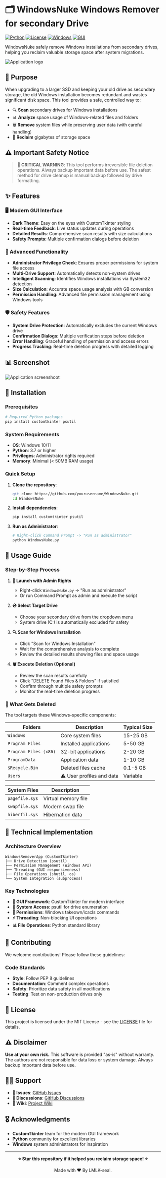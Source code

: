 # 🗂️ WindowsNuke Windows Remover for secondary Drive

[![Python](https://img.shields.io/badge/Python-3.7+-blue.svg)](https://www.python.org/downloads/)
[![License](https://img.shields.io/badge/License-MIT-green.svg)](LICENSE)
[![Windows](https://img.shields.io/badge/Platform-Windows-lightgrey.svg)](https://www.microsoft.com/windows)
[![GUI](https://img.shields.io/badge/GUI-CustomTkinter-orange.svg)](https://github.com/TomSchimansky/CustomTkinter)

WindowsNuke safely remove Windows installations from secondary drives, helping you reclaim valuable storage space after system migrations.

![Application logo](https://github.com/LMLK-seal/WindowsNuke/blob/main/WindowsNukeLogo.png?raw=true)

## 🎯 Purpose

When upgrading to a larger SSD and keeping your old drive as secondary storage, the old Windows installation becomes redundant and wastes significant disk space. This tool provides a safe, controlled way to:

- 🔍 **Scan** secondary drives for Windows installations
- 📊 **Analyze** space usage of Windows-related files and folders
- 🗑️ **Remove** system files while preserving user data (with careful handling)
- 💾 **Reclaim** gigabytes of storage space

## ⚠️ Important Safety Notice

> **🚨 CRITICAL WARNING**: This tool performs irreversible file deletion operations. Always backup important data before use. The safest method for drive cleanup is manual backup followed by drive formatting.

## ✨ Features

### 🖥️ Modern GUI Interface
- **Dark Theme**: Easy on the eyes with CustomTkinter styling
- **Real-time Feedback**: Live status updates during operations
- **Detailed Results**: Comprehensive scan results with size calculations
- **Safety Prompts**: Multiple confirmation dialogs before deletion

### 🔧 Advanced Functionality
- **Administrator Privilege Check**: Ensures proper permissions for system file access
- **Multi-Drive Support**: Automatically detects non-system drives
- **Intelligent Scanning**: Identifies Windows installations via System32 detection
- **Size Calculation**: Accurate space usage analysis with GB conversion
- **Permission Handling**: Advanced file permission management using Windows tools

### 🛡️ Safety Features
- **System Drive Protection**: Automatically excludes the current Windows drive
- **Confirmation Dialogs**: Multiple verification steps before deletion
- **Error Handling**: Graceful handling of permission and access errors
- **Progress Tracking**: Real-time deletion progress with detailed logging

## 📊 Screenshot

![Application screenshoot](https://github.com/LMLK-seal/WindowsNuke/blob/main/Screenshot.jpg?raw=true)

## 🚀 Installation

### Prerequisites
```bash
# Required Python packages
pip install customtkinter psutil
```

### System Requirements
- **OS**: Windows 10/11
- **Python**: 3.7 or higher
- **Privileges**: Administrator rights required
- **Memory**: Minimal (< 50MB RAM usage)

### Quick Setup
1. **Clone the repository**:
   ```bash
   git clone https://github.com/yourusername/WindowsNuke.git
   cd WindowsNuke
   ```

2. **Install dependencies**:
   ```bash
   pip install customtkinter psutil
   ```

3. **Run as Administrator**:
   ```bash
   # Right-click Command Prompt -> "Run as administrator"
   python WindowsNuke.py
   ```

## 📖 Usage Guide

### Step-by-Step Process

1. **🔐 Launch with Admin Rights**
   - Right-click `WindowsNuke.py` → "Run as administrator"
   - Or run Command Prompt as admin and execute the script

2. **💿 Select Target Drive**
   - Choose your secondary drive from the dropdown menu
   - System drive (C:) is automatically excluded for safety

3. **🔍 Scan for Windows Installation**
   - Click "Scan for Windows Installation"
   - Wait for the comprehensive analysis to complete
   - Review the detailed results showing files and space usage

4. **🗑️ Execute Deletion (Optional)**
   - Review the scan results carefully
   - Click "DELETE Found Files & Folders" if satisfied
   - Confirm through multiple safety prompts
   - Monitor the real-time deletion progress

### 📁 What Gets Deleted

The tool targets these Windows-specific components:

| **Folders** | **Description** | **Typical Size** |
|-------------|-----------------|------------------|
| `Windows` | Core system files | 15-25 GB |
| `Program Files` | Installed applications | 5-50 GB |
| `Program Files (x86)` | 32-bit applications | 2-20 GB |
| `ProgramData` | Application data | 1-10 GB |
| `$Recycle.Bin` | Deleted files cache | 0.1-5 GB |
| `Users` | ⚠️ User profiles and data | Variable |

| **System Files** | **Description** |
|------------------|-----------------|
| `pagefile.sys` | Virtual memory file |
| `swapfile.sys` | Modern swap file |
| `hiberfil.sys` | Hibernation data |

## 🔧 Technical Implementation

### Architecture Overview
```
WindowsRemoverApp (CustomTkinter)
├── Drive Detection (psutil)
├── Permission Management (Windows API)
├── Threading (GUI responsiveness)
├── File Operations (shutil, os)
└── System Integration (subprocess)
```

### Key Technologies
- **🎨 GUI Framework**: CustomTkinter for modern interface
- **💽 System Access**: psutil for drive enumeration
- **🔐 Permissions**: Windows takeown/icacls commands
- **⚡ Threading**: Non-blocking UI operations
- **📊 File Operations**: Python standard library

## 🤝 Contributing

We welcome contributions! Please follow these guidelines:

### Code Standards
- **Style**: Follow PEP 8 guidelines
- **Documentation**: Comment complex operations
- **Safety**: Prioritize data safety in all modifications
- **Testing**: Test on non-production drives only

## 📝 License

This project is licensed under the MIT License - see the [LICENSE](LICENSE) file for details.

## ⚠️ Disclaimer

**Use at your own risk.** This software is provided "as-is" without warranty. The authors are not responsible for data loss or system damage. Always backup important data before use.

## 🙋‍♂️ Support

- **📧 Issues**: [GitHub Issues](https://github.com/LMLK-seal/windows-remover/issues)
- **💬 Discussions**: [GitHub Discussions](https://github.com/LMLK-seal/windows-remover/discussions)
- **📖 Wiki**: [Project Wiki](https://github.com/LMLK-seal/windows-remover/wiki)

## 🎖️ Acknowledgments

- **CustomTkinter** team for the modern GUI framework
- **Python** community for excellent libraries
- **Windows** system administrators for inspiration

---

<div align="center">

**⭐ Star this repository if it helped you reclaim storage space! ⭐**

Made with ❤️ By LMLK-seal.

</div>
